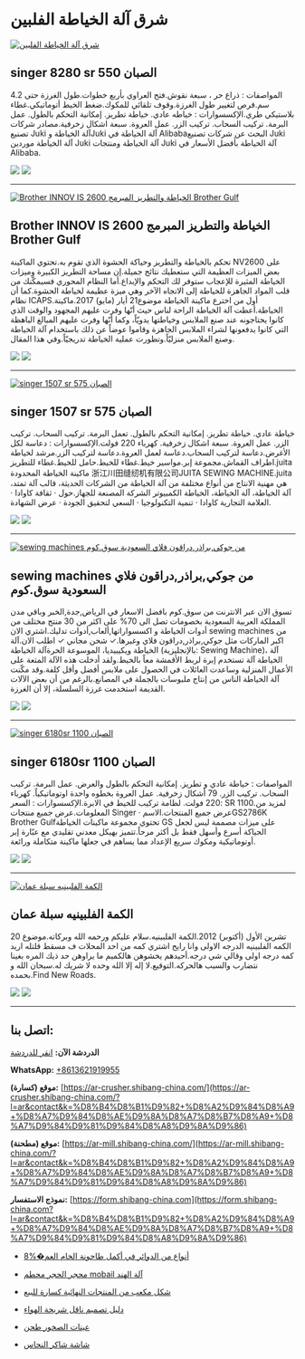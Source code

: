 # شرق آلة الخياطة الفلبين

<a href="https://swt.shibang-china.com/?l=ar&img&k=%D8%B4%D8%B1%D9%82+%D8%A2%D9%84%D8%A9+%D8%A7%D9%84%D8%AE%D9%8A%D8%A7%D8%B7%D8%A9+%D8%A7%D9%84%D9%81%D9%84%D8%A8%D9%8A%D9%86" target="_blank">![شرق آلة الخياطة الفلبين](http://static.shibang-china.com/all-800x300/1107.jpg)</a>

## singer 8280 sr 550 الصبان
المواصفات : ذراع حر ، سبعة نقوش.فتح العراوي بأربع خطوات.طول الغرزة حتى 4.2 سم.قرص لتغيير طول الغرزة.وقوف تلقائي للمكوك.ضغط الخيط أتوماتيكي.غطاء بلاستيكي طري.الإكسسوارات : خياطه عادي. خياطة تطريز. إمكانية التحكم بالطول. عمل البرمة. تركيب السحاب. تركيب الزر. عمل العروة. سبعة اشكال زخرفية.مصادر شركات تصنيع Juki آلة الخياطة وJuki آلة الخياطة في Alibabaالبحث عن شركات تصنيع Juki آلة الخياطة موردين Juki آلة الخياطة ومنتجات Juki آلة الخياطة بأفضل الأسعار في Alibaba.


<a href="https://whatsapp.shibangsoft.com/WhatsApp.php" target="_blank" title="WhatsApp">![](http://static.shibang-china.com/icon/whatsapp.png)</a> <a href="https://swt.shibang-china.com/?l=ar&icon&k=%D8%B4%D8%B1%D9%82+%D8%A2%D9%84%D8%A9+%D8%A7%D9%84%D8%AE%D9%8A%D8%A7%D8%B7%D8%A9+%D8%A7%D9%84%D9%81%D9%84%D8%A8%D9%8A%D9%86" target="_blank">![](http://static.shibang-china.com/icon/chat-ar.png)</a>

---

<a href="https://swt.shibang-china.com/?l=ar&img&k=%D8%B4%D8%B1%D9%82+%D8%A2%D9%84%D8%A9+%D8%A7%D9%84%D8%AE%D9%8A%D8%A7%D8%B7%D8%A9+%D8%A7%D9%84%D9%81%D9%84%D8%A8%D9%8A%D9%86" target="_blank">![Brother INNOV IS 2600 الخياطة والتطريز المبرمج Brother Gulf](http://static.shibang-china.com/all-800x300/358.jpg)</a>

## Brother INNOV IS 2600 الخياطة والتطريز المبرمج Brother Gulf
تحكم بالخياطة والتطريز وحياكة الحشوة الذي تقوم به.تحتوي الماكينة NV2600 على بعض الميزات العظيمة التي ستعطيك نتائج جميلة.إن مساحة التطريز الكبيرة وميزات الخياطة المثيرة للإعجاب ستوفر لك التحكم والإبداع.أما النظام المحوري فسيمكّنك من قلب المواد الجاهزة للخياطة إلى الاتجاه الآخر وهي ميزة عظيمة لخياطة الحشوة.كما أن نظام ICAPS.أول من اخترع ماكينة الخياطة موضوع21 أيار (مايو) 2017.ماكينة الخياطة.أعطت آلة الخياطة الراحة لناس حيث أنّها وفرت عليهم المجهود والوقت الذي كانوا يحتاجونه عند صنع الملابس وخياطتها يدويّاً، وكما أنّها وفرت عليهم المبالغ الباهظة التي كانوا يدفعونها لشراء الملابس الجاهزة وقاموا عوضاً عن ذلك باستخدام آلة الخياطة وصنع الملابس منزليّاً.وتطورت عملية الخياطة تدريجيّاً.وفي هذا المقال.


<a href="https://whatsapp.shibangsoft.com/WhatsApp.php" target="_blank" title="WhatsApp">![](http://static.shibang-china.com/icon/whatsapp.png)</a> <a href="https://swt.shibang-china.com/?l=ar&icon&k=%D8%B4%D8%B1%D9%82+%D8%A2%D9%84%D8%A9+%D8%A7%D9%84%D8%AE%D9%8A%D8%A7%D8%B7%D8%A9+%D8%A7%D9%84%D9%81%D9%84%D8%A8%D9%8A%D9%86" target="_blank">![](http://static.shibang-china.com/icon/chat-ar.png)</a>

---

<a href="https://swt.shibang-china.com/?l=ar&img&k=%D8%B4%D8%B1%D9%82+%D8%A2%D9%84%D8%A9+%D8%A7%D9%84%D8%AE%D9%8A%D8%A7%D8%B7%D8%A9+%D8%A7%D9%84%D9%81%D9%84%D8%A8%D9%8A%D9%86" target="_blank">![singer 1507 sr 575 الصبان](http://static.shibang-china.com/all-800x300/435.jpg)</a>

## singer 1507 sr 575 الصبان
خياطة عادي. خياطة تطريز. إمكانية التحكم بالطول. تعمل البرمة. تركيب السحاب. تركيب الزر. عمل العروة. سبعة اشكال زخرفية. كهرباء 220 فولت.الإكسسوارات : دعاسة لكل الأغرض.دعاسة لتركيب السحاب.دعاسة لعمل العروة.دعاسة لتركيب الزر.مرشد لخياطة اطراف القماش.مجموعة إبر.مواسير خيط.غطاء للخيط.حامل للخيط.غطاء للتطريز.juita ماكينة الخياطة المحدودة 浙江川田缝纫机有限公司JUITA SEWING MACHINE.juita هي مهنية الانتاج من أنواع مختلفة من آلة الخياطة من الشركات الحديثة، قالب آلة تمتد، آلة الخياطة، آلة الخياطة، الخياطة الكمبيوتر الشركة المصنعة للجهاز.حول &middot; ثقافة كاوادا &middot; العلامة التجارية كاوادا &middot; تنمية التكنولوجيا &middot; السعي لتحقيق الجودة &middot; عرض الشهادة.


<a href="https://whatsapp.shibangsoft.com/WhatsApp.php" target="_blank" title="WhatsApp">![](http://static.shibang-china.com/icon/whatsapp.png)</a> <a href="https://swt.shibang-china.com/?l=ar&icon&k=%D8%B4%D8%B1%D9%82+%D8%A2%D9%84%D8%A9+%D8%A7%D9%84%D8%AE%D9%8A%D8%A7%D8%B7%D8%A9+%D8%A7%D9%84%D9%81%D9%84%D8%A8%D9%8A%D9%86" target="_blank">![](http://static.shibang-china.com/icon/chat-ar.png)</a>

---

<a href="https://swt.shibang-china.com/?l=ar&img&k=%D8%B4%D8%B1%D9%82+%D8%A2%D9%84%D8%A9+%D8%A7%D9%84%D8%AE%D9%8A%D8%A7%D8%B7%D8%A9+%D8%A7%D9%84%D9%81%D9%84%D8%A8%D9%8A%D9%86" target="_blank">![sewing machines من جوكي,براذر,دراقون فلاي السعودية سوق.كوم](http://static.shibang-china.com/all-800x300/1235.jpg)</a>

## sewing machines من جوكي,براذر,دراقون فلاي السعودية سوق.كوم
تسوق الان عبر الانترنت من سوق.كوم بافضل الاسعار في الرياض,جدة,الخبر وباقي مدن المملكة العربية السعودية بخصومات تصل الى 70% على اكثر من 30 منتج مختلف من أدوات الخياطة و اكسسواراتها,ألعاب,أدوات تدليك.اشتري الان sewing machines من اكبر الماركات مثل جوكي,براذر,دراقون فلاي وغيرها.✓ شحن مجاني ✓ اطلب الان.آلة الخياطة ويكيبيديا، الموسوعة الحرةآلة الخياطة (بالإنجليزية: Sewing Machine)، آلة الخياطة آلة تستخدم إبرة لربط الأقمشة معاً بالخيط.ولقد أدخلت هذه الآلة المتعة على الأعمال المنزلية وساعدت العائلات في الحصول على ملابس أفضل وأقل كلفة.وقد مكّنت آلة الخياطة الناس من إنتاج ملبوسات بالجملة في المصانع.بالرغم من أن بعض الآلات القديمة استخدمت غرزة السلسلة، إلا أن الغرزة.


<a href="https://whatsapp.shibangsoft.com/WhatsApp.php" target="_blank" title="WhatsApp">![](http://static.shibang-china.com/icon/whatsapp.png)</a> <a href="https://swt.shibang-china.com/?l=ar&icon&k=%D8%B4%D8%B1%D9%82+%D8%A2%D9%84%D8%A9+%D8%A7%D9%84%D8%AE%D9%8A%D8%A7%D8%B7%D8%A9+%D8%A7%D9%84%D9%81%D9%84%D8%A8%D9%8A%D9%86" target="_blank">![](http://static.shibang-china.com/icon/chat-ar.png)</a>

---

<a href="https://swt.shibang-china.com/?l=ar&img&k=%D8%B4%D8%B1%D9%82+%D8%A2%D9%84%D8%A9+%D8%A7%D9%84%D8%AE%D9%8A%D8%A7%D8%B7%D8%A9+%D8%A7%D9%84%D9%81%D9%84%D8%A8%D9%8A%D9%86" target="_blank">![singer 6180sr 1100 الصبان](http://static.shibang-china.com/all-800x300/446.jpg)</a>

## singer 6180sr 1100 الصبان
المواصفات : خياطة عادي و تطريز. إمكانية التحكم بالطول والعرض. عمل البرمة. تركيب السحاب. تركيب الزر. 79 أشكال زخرفية. عمل العروة بخطوه واحدة اوتوماتيكياً. كهرباء 220 فولت. لظامة تركيب للخيط في الابرة.الإكسسوارات : السعر: SR 1100.لمزيد من المعلومات.عرض جميع منتجات Singer &middot; عرض جميع المنتجات.الاسمGS2786K Brother Gulfتحتوي مجموعة ماكينات الخياطة GS على ميزات مصممة ليس لجعل الحياكة أسرع وأسهل فقط بل أكثر مرحاً.تتميز بهيكل معدني تقليدي مع عبّارة إبر أوتوماتيكية ومكوك سريع الإعداد مما يساهم في جعلها ماكينة متكاملة ورائعة.


<a href="https://whatsapp.shibangsoft.com/WhatsApp.php" target="_blank" title="WhatsApp">![](http://static.shibang-china.com/icon/whatsapp.png)</a> <a href="https://swt.shibang-china.com/?l=ar&icon&k=%D8%B4%D8%B1%D9%82+%D8%A2%D9%84%D8%A9+%D8%A7%D9%84%D8%AE%D9%8A%D8%A7%D8%B7%D8%A9+%D8%A7%D9%84%D9%81%D9%84%D8%A8%D9%8A%D9%86" target="_blank">![](http://static.shibang-china.com/icon/chat-ar.png)</a>

---

<a href="https://swt.shibang-china.com/?l=ar&img&k=%D8%B4%D8%B1%D9%82+%D8%A2%D9%84%D8%A9+%D8%A7%D9%84%D8%AE%D9%8A%D8%A7%D8%B7%D8%A9+%D8%A7%D9%84%D9%81%D9%84%D8%A8%D9%8A%D9%86" target="_blank">![الكمة الفلبينيه سبلة عمان](http://static.shibang-china.com/all-800x300/188.jpg)</a>

## الكمة الفلبينيه سبلة عمان
20 تشرين الأول (أكتوبر) 2012.الكمة الفلبينيه.سلام عليكم ورحمه الله وبركاته.موضوع الكمه الفلبينيه الدرجه الاولى وانا رايح اشتري كمه من احد المحلات ف مسقط قلتله اريد كمه درجه اولى وقالي شي درجه.أحيدهم يخشوهن هالكميم ما يراوهن حد ذيك المره بغينا نتضارب والسبب هالحركه.التوقيع.لا إله إلا الله وحده لا شريك له.سبحان الله و بحمده.Find New Roads.

<a href="https://whatsapp.shibangsoft.com/WhatsApp.php" target="_blank" title="WhatsApp">![](http://static.shibang-china.com/icon/whatsapp.png)</a> <a href="https://swt.shibang-china.com/?l=ar&icon&k=%D8%B4%D8%B1%D9%82+%D8%A2%D9%84%D8%A9+%D8%A7%D9%84%D8%AE%D9%8A%D8%A7%D8%B7%D8%A9+%D8%A7%D9%84%D9%81%D9%84%D8%A8%D9%8A%D9%86" target="_blank">![](http://static.shibang-china.com/icon/chat-ar.png)</a>

---
## اتصل بنا:

**الدردشة الآن:** [انقر للدردشة](https://swt.shibang-china.com?l=ar&contact&k=%D8%B4%D8%B1%D9%82+%D8%A2%D9%84%D8%A9+%D8%A7%D9%84%D8%AE%D9%8A%D8%A7%D8%B7%D8%A9+%D8%A7%D9%84%D9%81%D9%84%D8%A8%D9%8A%D9%86)

**WhatsApp:**  [+8613621919955](https://whatsapp.shibangsoft.com/WhatsApp.php)

**موقع (كسارة):** [https://ar-crusher.shibang-china.com/](https://ar-crusher.shibang-china.com/?l=ar&contact&k=%D8%B4%D8%B1%D9%82+%D8%A2%D9%84%D8%A9+%D8%A7%D9%84%D8%AE%D9%8A%D8%A7%D8%B7%D8%A9+%D8%A7%D9%84%D9%81%D9%84%D8%A8%D9%8A%D9%86)

**موقع (مطحنة):** [https://ar-mill.shibang-china.com/](https://ar-mill.shibang-china.com/?l=ar&contact&k=%D8%B4%D8%B1%D9%82+%D8%A2%D9%84%D8%A9+%D8%A7%D9%84%D8%AE%D9%8A%D8%A7%D8%B7%D8%A9+%D8%A7%D9%84%D9%81%D9%84%D8%A8%D9%8A%D9%86)

**نموذج الاستفسار:** [https://form.shibang-china.com](https://form.shibang-china.com?l=ar&contact&k=%D8%B4%D8%B1%D9%82+%D8%A2%D9%84%D8%A9+%D8%A7%D9%84%D8%AE%D9%8A%D8%A7%D8%B7%D8%A9+%D8%A7%D9%84%D9%81%D9%84%D8%A8%D9%8A%D9%86)

* [أنواع من الدوائر في أكمل طاحونة الخام العم�%8](../27/%D8%A3%D9%86%D9%88%D8%A7%D8%B9%20%D9%85%D9%86%20%D8%A7%D9%84%D8%AF%D9%88%D8%A7%D8%A6%D8%B1%20%D9%81%D9%8A%20%D8%A3%D9%83%D9%85%D9%84%20%D8%B7%D8%A7%D8%AD%D9%88%D9%86%D8%A9%20%D8%A7%D9%84%D8%AE%D8%A7%D9%85%20%D8%A7%D9%84%D8%B9%D9%85%EF%BF%BD%258.md)

* [محجر الحجر محطم mobail آلة الهند](../29/%D9%85%D8%AD%D8%AC%D8%B1%20%D8%A7%D9%84%D8%AD%D8%AC%D8%B1%20%D9%85%D8%AD%D8%B7%D9%85%20mobail%20%D8%A2%D9%84%D8%A9%20%D8%A7%D9%84%D9%87%D9%86%D8%AF.md)

* [شكل مكعب من المنتجات النهائية كسارة للبيع](../26/%D8%B4%D9%83%D9%84%20%D9%85%D9%83%D8%B9%D8%A8%20%D9%85%D9%86%20%D8%A7%D9%84%D9%85%D9%86%D8%AA%D8%AC%D8%A7%D8%AA%20%D8%A7%D9%84%D9%86%D9%87%D8%A7%D8%A6%D9%8A%D8%A9%20%D9%83%D8%B3%D8%A7%D8%B1%D8%A9%20%D9%84%D9%84%D8%A8%D9%8A%D8%B9.md)

* [دليل تصميم ناقل شريحة الهواء](../28/%D8%AF%D9%84%D9%8A%D9%84%20%D8%AA%D8%B5%D9%85%D9%8A%D9%85%20%D9%86%D8%A7%D9%82%D9%84%20%D8%B4%D8%B1%D9%8A%D8%AD%D8%A9%20%D8%A7%D9%84%D9%87%D9%88%D8%A7%D8%A1.md)

* [عينات الصخور طحن](../30/%D8%B9%D9%8A%D9%86%D8%A7%D8%AA%20%D8%A7%D9%84%D8%B5%D8%AE%D9%88%D8%B1%20%D8%B7%D8%AD%D9%86.md)

* [شاشة شاكر النحاس](../29/%D8%B4%D8%A7%D8%B4%D8%A9%20%D8%B4%D8%A7%D9%83%D8%B1%20%D8%A7%D9%84%D9%86%D8%AD%D8%A7%D8%B3.md)
